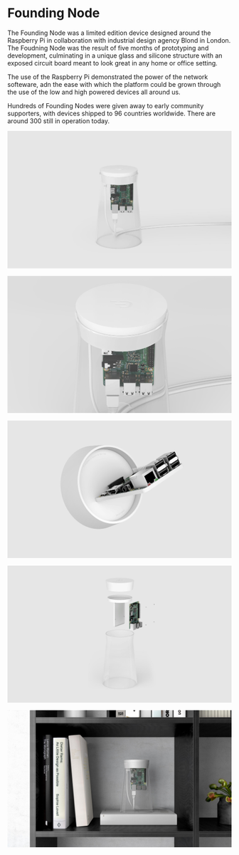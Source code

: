 # Founding Node

The Founding Node was a limited edition device designed around the Raspberry Pi in collaboration with industrial design agency Blond in London. The Foudning Node was the result of five months of prototyping and development, culminating in a unique glass and silicone structure with an exposed circuit board meant to look great in any home or office setting.

The use of the Raspberry Pi demonstrated the power of the network softeware, adn the ease with which the platform could be grown through the use of the low and high powered devices all around us.

Hundreds of Founding Nodes were given away to early community supporters, with devices shipped to 96 countries worldwide. There are around 300 still in operation today.

![](../../.gitbook/assets/01%20%282%29.jpg)

![](../../.gitbook/assets/02%20%282%29.jpg)

![](../../.gitbook/assets/03.jpg)

![](../../.gitbook/assets/04%20%282%29.jpg)

![](../../.gitbook/assets/05.jpg)

